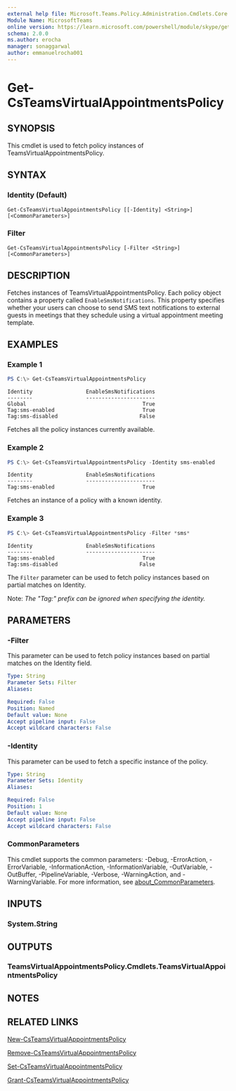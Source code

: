 ```yaml
---
external help file: Microsoft.Teams.Policy.Administration.Cmdlets.Core.dll-Help.xml
Module Name: MicrosoftTeams
online version: https://learn.microsoft.com/powershell/module/skype/get-csteamsvirtualappointmentspolicy
schema: 2.0.0
ms.author: erocha
manager: sonaggarwal
author: emmanuelrocha001
---
```


# Get-CsTeamsVirtualAppointmentsPolicy

## SYNOPSIS
This cmdlet is used to fetch policy instances of TeamsVirtualAppointmentsPolicy.
## SYNTAX

### Identity (Default)
```
Get-CsTeamsVirtualAppointmentsPolicy [[-Identity] <String>] [<CommonParameters>]
```

### Filter
```
Get-CsTeamsVirtualAppointmentsPolicy [-Filter <String>] [<CommonParameters>]
```

## DESCRIPTION
Fetches instances of TeamsVirtualAppointmentsPolicy. Each policy object contains a property called `EnableSmsNotifications`. This property specifies whether your users can choose to send SMS text notifications to external guests in meetings that they schedule using a virtual appointment meeting template.

## EXAMPLES

### Example 1
```powershell
PS C:\> Get-CsTeamsVirtualAppointmentsPolicy
```
```output
Identity                 EnableSmsNotifications                                                                          
--------                 ----------------------                                                                          
Global                                     True
Tag:sms-enabled                            True
Tag:sms-disabled                          False
```
Fetches all the policy instances currently available.

### Example 2
```powershell
PS C:\> Get-CsTeamsVirtualAppointmentsPolicy -Identity sms-enabled
```
```output
Identity                 EnableSmsNotifications                                                                          
--------                 ----------------------                                                                          
Tag:sms-enabled                            True
```
Fetches an instance of a policy with a known identity.

### Example 3
```powershell
PS C:\> Get-CsTeamsVirtualAppointmentsPolicy -Filter *sms*
```
```output
Identity                 EnableSmsNotifications                                                                          
--------                 ----------------------                                                                          
Tag:sms-enabled                            True
Tag:sms-disabled                          False
```
The `Filter` parameter can be used to fetch policy instances based on partial matches on Identity.

Note: _The "Tag:" prefix can be ignored when specifying the identity._

## PARAMETERS

### -Filter
This parameter can be used to fetch policy instances based on partial matches on the Identity field.

```yaml
Type: String
Parameter Sets: Filter
Aliases:

Required: False
Position: Named
Default value: None
Accept pipeline input: False
Accept wildcard characters: False
```

### -Identity
This parameter can be used to fetch a specific instance of the policy.

```yaml
Type: String
Parameter Sets: Identity
Aliases:

Required: False
Position: 1
Default value: None
Accept pipeline input: False
Accept wildcard characters: False
```

### CommonParameters
This cmdlet supports the common parameters: -Debug, -ErrorAction, -ErrorVariable, -InformationAction, -InformationVariable, -OutVariable, -OutBuffer, -PipelineVariable, -Verbose, -WarningAction, and -WarningVariable. For more information, see [about_CommonParameters](http://go.microsoft.com/fwlink/?LinkID=113216).

## INPUTS

### System.String

## OUTPUTS

### TeamsVirtualAppointmentsPolicy.Cmdlets.TeamsVirtualAppointmentsPolicy

## NOTES

## RELATED LINKS
[New-CsTeamsVirtualAppointmentsPolicy](New-CsTeamsVirtualAppointmentsPolicy.md)

[Remove-CsTeamsVirtualAppointmentsPolicy](Remove-CsTeamsVirtualAppointmentsPolicy.md)

[Set-CsTeamsVirtualAppointmentsPolicy](Set-CsTeamsVirtualAppointmentsPolicy.md)

[Grant-CsTeamsVirtualAppointmentsPolicy](Grant-CsTeamsVirtualAppointmentsPolicy.md)
